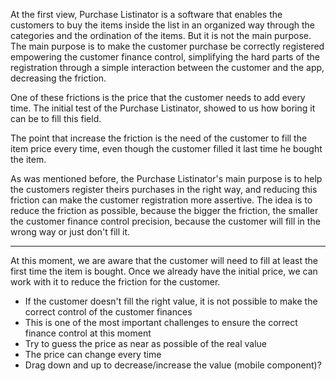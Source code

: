 At the first view, Purchase Listinator is a software that enables the customers to buy the items inside the list in an organized way through the categories and the ordination of the items. But it is not the main purpose. The main purpose is to make the customer purchase be correctly registered empowering the customer finance control, simplifying the hard parts of the registration through a simple interaction between the customer and the app, decreasing the friction. 

One of these frictions is the price that the customer needs to add every time. The initial test of the Purchase Listinator, showed to us how boring it can be to fill this field. 

The point that increase the friction is the need of the customer to fill the item price every time, even though the customer filled it last time he bought the item.

As was mentioned before, the Purchase Listinator's main purpose is to help the customers register theirs purchases in the right way, and reducing this friction can make the customer registration more assertive. The idea is to reduce the friction as possible, because the bigger the friction, the smaller the customer finance control precision, because the customer will fill in the wrong way or just don't fill it.


___

At this moment, we are aware that the customer will need to fill at least the first time the item is bought. Once we already have the initial price, we can work with it to reduce the friction for the customer. 


- If the customer doesn't fill the right value, it is not possible to make the correct control of the customer finances
- This is one of the most important challenges to ensure the correct finance control at this moment
- Try to guess the price as near as possible of the real value
- The price can change every time
- Drag down and up to decrease/increase the value (mobile component)?

